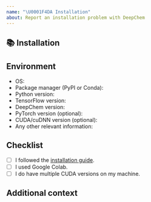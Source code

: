 ```yaml
---
name: "\U0001F4DA Installation"
about: Report an installation problem with DeepChem
---
```


## 📚 Installation

<!-- A clear and concise description of the installation error. If you have installation log file, please provide it here as well. -->

## Environment

* OS:
* Package manager (PyPI or Conda):
* Python version:
* TensorFlow version:
* DeepChem version:
* PyTorch version (optional):
* CUDA/cuDNN version (optional):
* Any other relevant information:

## Checklist

- [ ] I followed the [installation guide](https://deepchem.readthedocs.io/en/latest/get_started/installation.html).
- [ ] I used Google Colab.
- [ ] I do have multiple CUDA versions on my machine.

## Additional context

<!-- Add any other context about the problem here. -->
